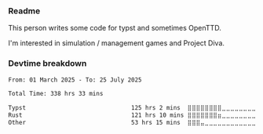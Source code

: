 ### Readme

This person writes some code for typst and sometimes OpenTTD.

I'm interested in simulation / management games and Project Diva.

### Devtime breakdown

<!--START_SECTION:waka-->

```txt
From: 01 March 2025 - To: 25 July 2025

Total Time: 338 hrs 33 mins

Typst                              125 hrs 2 mins  ⣿⣿⣿⣿⣿⣿⣿⣿⣀⣀⣀⣀⣀⣀⣀⣀⣀⣀⣀⣀⣀⣀⣀⣀⣀   31.91 %
Rust                               121 hrs 10 mins ⣿⣿⣿⣿⣿⣿⣿⣶⣀⣀⣀⣀⣀⣀⣀⣀⣀⣀⣀⣀⣀⣀⣀⣀⣀   30.93 %
Other                              53 hrs 15 mins  ⣿⣿⣿⣤⣀⣀⣀⣀⣀⣀⣀⣀⣀⣀⣀⣀⣀⣀⣀⣀⣀⣀⣀⣀⣀   13.59 %
```

<!--END_SECTION:waka-->
